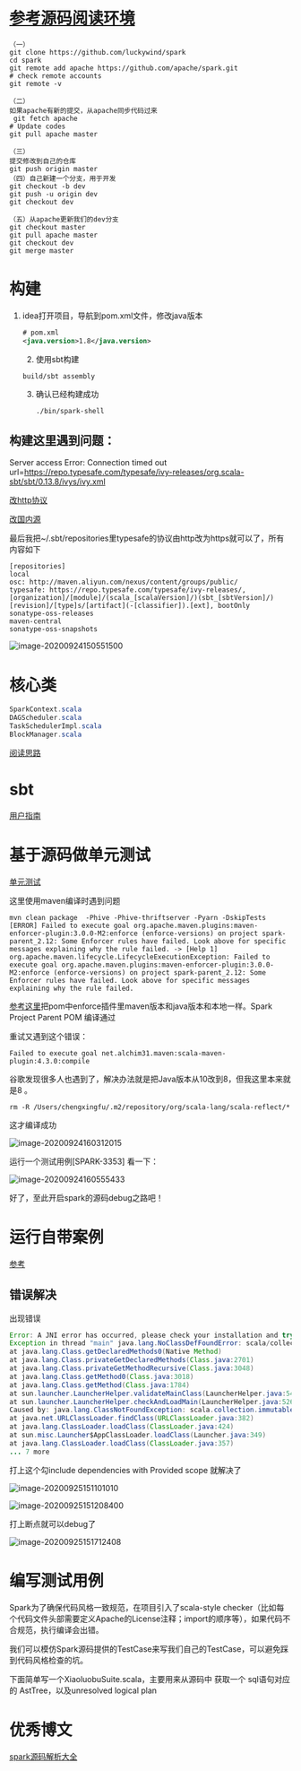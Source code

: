 # [参考源码阅读环境](https://linbojin.github.io/2016/01/09/Reading-Spark-Souce-Code-in-IntelliJ-IDEA/)

```shell
（一）
git clone https://github.com/luckywind/spark
cd spark
git remote add apache https://github.com/apache/spark.git
# check remote accounts
git remote -v

（二）
如果apache有新的提交，从apache同步代码过来
 git fetch apache
# Update codes
git pull apache master

（三）
提交修改到自己的仓库
git push origin master
（四）自己新建一个分支，用于开发
git checkout -b dev
git push -u origin dev
git checkout dev

（五）从apache更新我们的dev分支
git checkout master
git pull apache master
git checkout dev
git merge master

```

# 构建

1. idea打开项目，导航到pom.xml文件，修改java版本

   ```xml
   # pom.xml
   <java.version>1.8</java.version>
   ```

   2. 使用sbt构建

   ```shell
   build/sbt assembly
   ```

   3. 确认已经构建成功

      ```shell
      ./bin/spark-shell
      ```

      

## 构建这里遇到问题：

 Server access Error: Connection timed out url=https://repo.typesafe.com/typesafe/ivy-releases/org.scala-sbt/sbt/0.13.8/ivys/ivy.xml

[改http协议](https://www.cnblogs.com/hwencc/p/5300845.html)

[改国内源](https://blog.csdn.net/zhaorongsheng/article/details/53934542)

最后我把~/.sbt/repositories里typesafe的协议由http改为https就可以了，所有内容如下

```shell
[repositories]
local
osc: http://maven.aliyun.com/nexus/content/groups/public/
typesafe: https://repo.typesafe.com/typesafe/ivy-releases/, [organization]/[module]/(scala_[scalaVersion]/)(sbt_[sbtVersion]/)[revision]/[type]s/[artifact](-[classifier]).[ext], bootOnly
sonatype-oss-releases
maven-central
sonatype-oss-snapshots
```

![image-20200924150551500](https://gitee.com/luckywind/PigGo/raw/master/image/image-20200924150551500.png)

# 核心类

```java
SparkContext.scala 
DAGScheduler.scala
TaskSchedulerImpl.scala
BlockManager.scala
```

[阅读思路](https://blog.csdn.net/rlnLo2pNEfx9c/article/details/107117900)

# sbt

[用户指南](https://www.scala-sbt.org/1.x/docs/zh-cn/Hello.html)

# 基于源码做单元测试

[单元测试](https://z.itpub.net/article/detail/B84888C9E52C8C3D92AB3463F98D7982)

这里使用maven编译时遇到问题

```shell
mvn clean package  -Phive -Phive-thriftserver -Pyarn -DskipTests 
[ERROR] Failed to execute goal org.apache.maven.plugins:maven-enforcer-plugin:3.0.0-M2:enforce (enforce-versions) on project spark-parent_2.12: Some Enforcer rules have failed. Look above for specific messages explaining why the rule failed. -> [Help 1]
org.apache.maven.lifecycle.LifecycleExecutionException: Failed to execute goal org.apache.maven.plugins:maven-enforcer-plugin:3.0.0-M2:enforce (enforce-versions) on project spark-parent_2.12: Some Enforcer rules have failed. Look above for specific messages explaining why the rule failed.

```

[参考这里](https://www.cnblogs.com/felixzh/p/10418252.html)把pom中enforce插件里maven版本和java版本和本地一样。Spark Project Parent POM 编译通过

重试又遇到这个错误：

```shell
Failed to execute goal net.alchim31.maven:scala-maven-plugin:4.3.0:compile
```

谷歌发现很多人也遇到了，解决办法就是把Java版本从10改到8，但我这里本来就是8 。

```shell
rm -R /Users/chengxingfu/.m2/repository/org/scala-lang/scala-reflect/*
```

这才编译成功

![image-20200924160312015](https://gitee.com/luckywind/PigGo/raw/master/image/image-20200924160312015.png)

运行一个测试用例[SPARK-3353] 看一下：

![image-20200924160555433](https://gitee.com/luckywind/PigGo/raw/master/image/image-20200924160555433.png)

好了，至此开启spark的源码debug之路吧！

# 运行自带案例

[参考](https://github.com/linbojin/spark-notes/blob/master/ide-setup.md)

## 错误解决

出现错误

```java
Error: A JNI error has occurred, please check your installation and try again
Exception in thread "main" java.lang.NoClassDefFoundError: scala/collection/immutable/List
at java.lang.Class.getDeclaredMethods0(Native Method)
at java.lang.Class.privateGetDeclaredMethods(Class.java:2701)
at java.lang.Class.privateGetMethodRecursive(Class.java:3048)
at java.lang.Class.getMethod0(Class.java:3018)
at java.lang.Class.getMethod(Class.java:1784)
at sun.launcher.LauncherHelper.validateMainClass(LauncherHelper.java:544)
at sun.launcher.LauncherHelper.checkAndLoadMain(LauncherHelper.java:526)
Caused by: java.lang.ClassNotFoundException: scala.collection.immutable.List
at java.net.URLClassLoader.findClass(URLClassLoader.java:382)
at java.lang.ClassLoader.loadClass(ClassLoader.java:424)
at sun.misc.Launcher$AppClassLoader.loadClass(Launcher.java:349)
at java.lang.ClassLoader.loadClass(ClassLoader.java:357)
... 7 more
```

打上这个勾include dependencies with Provided scope 就解决了

![image-20200925151101010](https://gitee.com/luckywind/PigGo/raw/master/image/image-20200925151101010.png)

![image-20200925151208400](https://gitee.com/luckywind/PigGo/raw/master/image/image-20200925151208400.png)

打上断点就可以debug了

![image-20200925151712408](https://gitee.com/luckywind/PigGo/raw/master/image/image-20200925151712408.png)

# 编写测试用例

Spark为了确保代码风格一致规范，在项目引入了scala-style checker（比如每个代码文件头部需要定义Apache的License注释；import的顺序等），如果代码不合规范，执行编译会出错。

我们可以模仿Spark源码提供的TestCase来写我们自己的TestCase，可以避免踩到代码风格检查的坑。

下面简单写一个XiaoluobuSuite.scala，主要用来从源码中 获取一个 sql语句对应的 AstTree，以及unresolved logical plan

# 优秀博文

[spark源码解析大全](https://www.cnblogs.com/huanghanyu/p/12989067.html)

